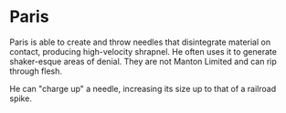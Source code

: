 # Paris
Paris is able to create and throw needles that disintegrate material on contact, producing high-velocity shrapnel. He often uses it to generate shaker-esque areas of denial. They are not Manton Limited and can rip through flesh.

He can "charge up" a needle, increasing its size up to that of a railroad spike.
